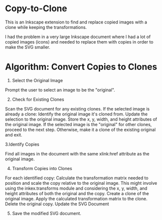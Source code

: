 # Copy-to-Clone
This is an Inkscape extension to find and replace copied images with a clone while keeping the transformations.

I had the problem in a very large Inkscape document where I had a lot of copied images (icons) and needed to replace them with copies in order to make the SVG smaller. 

# Algorithm: Convert Copies to Clones 

1. Select the Original Image

Prompt the user to select an image to be the "original".

2. Check for Existing Clones

Scan the SVG document for any existing clones.
If the selected image is already a clone:
Identify the original image it's cloned from.
Update the selection to the original image.
Store the x, y, width, and height attributes of the original image.
If the selected image is the "original" for other clones, proceed to the next step. Otherwise, make it a clone of the existing original and exit.

3.Identify Copies

Find all images in the document with the same xlink:href attribute as the original image.

4. Transform Copies into Clones

For each identified copy:
Calculate the transformation matrix needed to position and scale the copy relative to the original image. This might involve using the inkex.transforms module and considering the x, y, width, and height attributes of both the original and the copy.
Create a clone of the original image.
Apply the calculated transformation matrix to the clone.
Delete the original copy.
Update the SVG Document

5. Save the modified SVG document.
